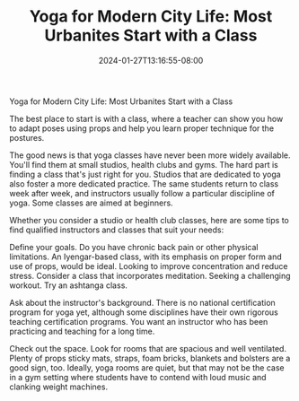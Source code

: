 ﻿---
title: "Yoga for Modern City Life: Most Urbanites Start with a Class"
date: 2024-01-27T13:16:55-08:00
description: "yoga Tips for Web Success"
featured_image: "/images/yoga.jpg"
tags: ["yoga"]
---

Yoga for Modern City Life: Most Urbanites Start with a Class

The best place to start is with a class, where a teacher can show you how to adapt poses using props and help you learn proper technique for the postures.

The good news is that yoga classes have never been more widely available. You'll find them at small studios, health clubs and gyms. The hard part is finding a class that's just right for you. Studios that are dedicated to yoga also foster a more dedicated practice. The same students return to class week after week, and instructors usually follow a particular discipline of yoga. Some classes are aimed at beginners.

Whether you consider a studio or health club classes, here are some tips to find qualified instructors and classes that suit your needs:

Define your goals. Do you have chronic back pain or other physical limitations. An Iyengar-based class, with its emphasis on proper form and use of props, would be ideal. Looking to improve concentration and reduce stress. Consider a class that incorporates meditation. Seeking a challenging workout. Try an ashtanga class.

Ask about the instructor's background. There is no national certification program for yoga yet, although some disciplines have their own rigorous teaching certification programs. You want an instructor who has been practicing and teaching for a long time.

Check out the space. Look for rooms that are spacious and well ventilated. Plenty of props sticky mats, straps, foam bricks, blankets and bolsters are a good sign, too. Ideally, yoga rooms are quiet, but that may not be the case in a gym setting where students have to contend with loud music and clanking weight machines.


